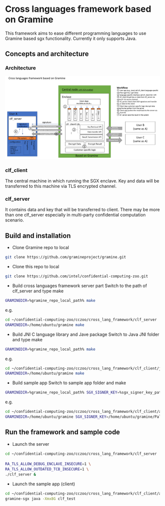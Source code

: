 # Cross languages framework based on Gramine

This framework aims to ease different programming languages to use Gramine
based sgx functionality. Currently it only supports Java.

## Concepts and architecture

### Architecture
<div align=center>
<img src=../../documents/readthedoc/docs/source/Solutions/cross_language_framework_based_gramine/img/cross_language_framework.png>
</div>

### clf_client
The central machine in which running the SGX enclave. Key and data will be transferred to this machine via TLS encrypted channel.

### clf_server
It contains data and key that will be transferred to client. There may be more than one clf_server especially in multi-party confidential computation scenario.

## Build and installation

- Clone Gramine repo to local
```bash
git clone https://github.com/gramineproject/gramine.git
```
- Clone this repo to local
```bash
git clone https://github.com/intel/confidential-computing-zoo.git
```
- Build cross languages framework server part
  Switch to the path of clf_server and type make
```bash
GRAMINEDIR=%gramine_repo_local_path% make
```
e.g.
```bash
cd ~/confidential-computing-zoo/cczoo/cross_lang_framework/clf_server
GRAMINEDIR=/home/ubuntu/gramine make
```
- Build JNI C language library and Jave package
  Switch to Java JNI folder and type make
```bash
GRAMINEDIR=%gramine_repo_local_path% make
```
e.g.
```bash
cd ~/confidential-computing-zoo/cczoo/cross_lang_framework/clf_client/java
GRAMINEDIR=/home/ubuntu/gramine make
```
- Build sample app
  Switch to sample app folder and make
```bash
GRAMINEDIR=%gramine_repo_local_path% SGX_SIGNER_KEY=%sgx_signer_key_path% make SGX=1
```
e.g.
```bash
cd ~/confidential-computing-zoo/cczoo/cross_lang_framework/clf_client/app
GRAMINEDIR=/home/ubuntu/gramine SGX_SIGNER_KEY=/home/ubuntu/gramine/Pal/src/host/Linux-SGX/signer/enclave-key.pem make SGX=1
```

## Run the framework and sample code
- Launch the server
```bash
cd ~/confidential-computing-zoo/cczoo/cross_lang_framework/clf_server

RA_TLS_ALLOW_DEBUG_ENCLAVE_INSECURE=1 \
RA_TLS_ALLOW_OUTDATED_TCB_INSECURE=1 \
./clf_server &
```
- Launch the sample app (client)
```bash
cd ~/confidential-computing-zoo/cczoo/cross_lang_framework/clf_client/app
gramine-sgx java -Xmx8G clf_test
```

